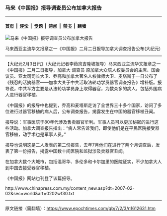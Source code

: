 ### 马来《中国报》报导调查员公布加拿大报告

---

#### [首页](../../../..?n1612631) &nbsp;|&nbsp; [评论](../../../../../epoch-comment?n1612631) &nbsp;|&nbsp; [专题](../../../../../epoch-special?n1612631) &nbsp;|&nbsp; [禁闻](../../../../../epoch-news?n1612631) &nbsp;|&nbsp; [禁书](../../../../../books?n1612631) &nbsp;|&nbsp; [翻墙](https://github.com/gfw-breaker/nogfw/blob/master/README.md?n1612631)


<div><img alt="马来《中国报》报导调查员公布加拿大报告" class="attachment-djy_600_400 size-djy_600_400 wp-post-image" src="https://i.epochtimes.com/assets/uploads/2007/02/702022326061123-600x400.jpg"/>
<div class="caption">
 <p>
  马来西亚主流华文报章之一《中国报》二月二日报导加拿大调查报告公布(大纪元)
 </p>
</div></div><hr/><div class="post_content" id="artbody" itemprop="articleBody">
 <!-- article content begin -->
 <p>
  【大纪元2月3日讯】（大纪元记者李茹岚吉隆坡报导）马来西亚主流华文报章之一《中国报》二月二日报导，加拿大
  <ok href="https://www.epochtimes.com/gb/tag/%E8%B0%83%E6%9F%A5%E5%91%98.html">
   调查员
  </ok>
  原加拿大众院人权委员会的主席、国会议员、亚太司司长大卫．乔高和加拿大著名人权律师大卫．麦塔斯于一日公布了《残忍的活摘器官——加拿大关于中共活取法轮功学员器官调查报告》增补版。报导说，中共军方主要是从法轮功学员身上取得器官，为数众多的病人，包括外国病人进行器官移植。
 </p>
 <p>
  《中国报》的报导中也提到，乔高和麦塔斯走访了全世界三十多个国家，访问了多位进行过器官移植的病人后，公布调查报告，揭露发生在中国的器官移植丑闻。
 </p>
 <p>
  报导说：军事医院于80年代涉及售卖器官牟利。军事人员可以更加秘密的进行这些活动。加拿大调查报告指出：“病人常告诉我们，即使他们是在平民医院接受器官移植，动手术也是军事人员。”
 </p>
 <p>
  报导也说明这是二人发表的第二份报告，去年7月他们在进行了两个月调查后，发表了第一份报告，揭露中国数十间医院和监狱涉及卖器官丑闻。
 </p>
 <p>
  在加拿大数个大城市，包括温哥华、多伦多和卡尔加里的医院证实，不少加拿大人到中国去接受器官移植。
 </p>
 <p>
  《中国报》网站也刊登了该篇报导。
 </p>
 <p>
  http://www.chinapress.com.my/content_new.asp?dt=2007-02-02&amp;sec=world&amp;art=0202wf30.txt
  <font color="#ffffff">
   (http://www.dajiyuan.com)
  </font>
 </p>
 <!-- article content end -->
 <div id="below_article_ad">
 </div>
</div>


---

原文链接（需翻墙）：https://www.epochtimes.com/gb/7/2/3/n1612631.htm
